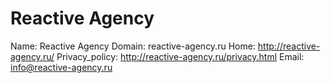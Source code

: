 
# Reactive Agency

Name: Reactive Agency
Domain: reactive-agency.ru
Home: http://reactive-agency.ru/
Privacy_policy: http://reactive-agency.ru/privacy.html
Email: info@reactive-agency.ru
